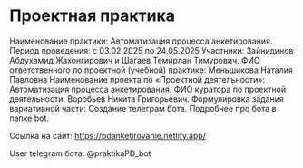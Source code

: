# Проектная практика

Наименование практики: Автоматизация процесса анкетирования. Период проведения: с 03.02.2025 по 24.05.2025 Участники: Зайнидинов Абдухамид Жахонгирович и Шагаев Темирлан Тимурович. ФИО ответственного по проектной (учебной) практике: Меньшикова Наталия Павловна Наименование проекта по «Проектной деятельности»: Автоматизация процесса анкетирования. ФИО куратора по проектной деятельности: Воробьев Никита Григорьевич. Формулировка задания вариативной части: Создание телеграм бота. Подробнее про бота в папке bot.  

Ссылка на сайт: <https://pdanketirovanie.netlify.app/>

User telegram бота: @praktikaPD_bot